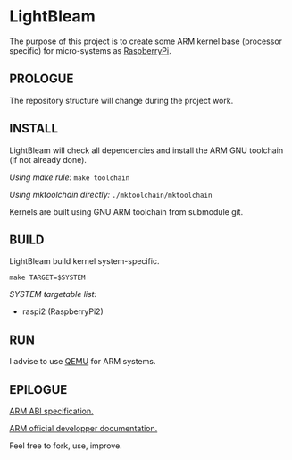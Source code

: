 # LightBleam

The purpose of this project is to create some ARM kernel base (processor specific) for micro-systems as [RaspberryPi](https://fr.wikipedia.org/wiki/Raspberry_Pi).

## PROLOGUE

The repository structure will change during the project work.

## INSTALL

LightBleam will check all dependencies and install the ARM GNU toolchain (if not already done).

_Using make rule:_ `make toolchain`

_Using mktoolchain directly:_ `./mktoolchain/mktoolchain`

Kernels are built using GNU ARM toolchain from submodule git.

## BUILD

LightBleam build kernel system-specific.

`make TARGET=$SYSTEM`

*SYSTEM targetable list:*
  - raspi2 (RaspberryPi2)

## RUN

I advise to use [QEMU](https://www.qemu.org/docs/master/qemu-doc.html) for ARM systems.

## EPILOGUE

[ARM ABI specification.](http://infocenter.arm.com/help/index.jsp?topic=/com.arm.doc.ihi0042f/index.html)

[ARM official developper documentation.](https://developer.arm.com/docs)

Feel free to fork, use, improve.
